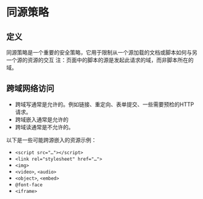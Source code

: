 # 同源策略

## 定义

同源策略是一个重要的安全策略，它用于限制从一个源加载的文档或脚本如何与另一个源的资源的交互
注：页面中的脚本的源是发起此请求的域，而非脚本所在的域。

## 跨域网络访问

* 跨域写通常是允许的。例如链接、重定向、表单提交、一些需要预检的HTTP请求。
* 跨域嵌入通常是允许的
* 跨域读通常是不允许的。

以下是一些可能跨源嵌入的资源示例：
* `<script src="…"></script>`
* `<link rel="stylesheet" href="…">`
* `<img>`
* `<video>`, `<audio>`
* `<object>`, `<embed>`
* `@font-face`
* `<iframe>`